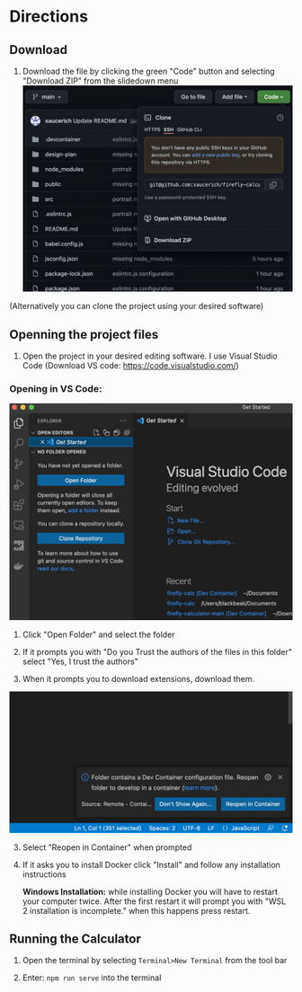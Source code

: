 # Directions

## Download 

1. Download the file by clicking the green "Code" button and selecting "Download ZIP" from the slidedown menu
![github screenshot](instructions/download.png)

(Alternatively you can clone the project using your desired software)

## Openning the project files

1. Open the project in your desired editing software. I use Visual Studio Code (Download VS code: https://code.visualstudio.com/)

### Opening in VS Code:

![VS Code screenshot](instructions/vscode-open.png)

1. Click "Open Folder" and select the folder

2. If it prompts you with "Do you Trust the authors of the files in this folder" select "Yes, I trust the authors"

3. When it prompts you to download extensions, download them.
 
![VS Code screenshot](instructions/open-container.png)

3. Select "Reopen in Container" when prompted

4. If it asks you to install Docker click "Install" and follow any installation instructions

    **Windows Installation:** while installing Docker you will have to restart your computer twice. After the first restart it will prompt you with "WSL 2 installation is incomplete." when this happens press restart.

## Running the Calculator

1. Open the terminal by selecting ```Terminal>New Terminal``` from the tool bar

2. Enter: ```npm run serve``` into the terminal

